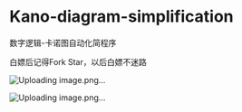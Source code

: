 # Kano-diagram-simplification
数字逻辑-卡诺图自动化简程序

白嫖后记得Fork Star，以后白嫖不迷路

![Uploading image.png…]()

![Uploading image.png…]()

